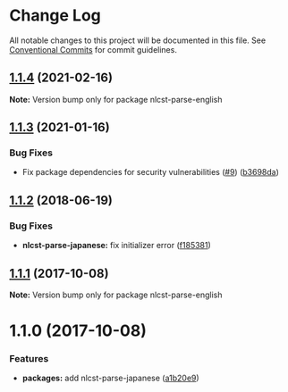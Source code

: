 # Change Log

All notable changes to this project will be documented in this file.
See [Conventional Commits](https://conventionalcommits.org) for commit guidelines.

## [1.1.4](https://github.com/azu/nlp-pattern-match/compare/nlcst-parse-english@1.1.3...nlcst-parse-english@1.1.4) (2021-02-16)

**Note:** Version bump only for package nlcst-parse-english





## [1.1.3](https://github.com/azu/nlp-pattern-match/compare/nlcst-parse-english@1.1.2...nlcst-parse-english@1.1.3) (2021-01-16)


### Bug Fixes

* Fix package dependencies for security vulnerabilities ([#9](https://github.com/azu/nlp-pattern-match/issues/9)) ([b3698da](https://github.com/azu/nlp-pattern-match/commit/b3698da8b74fdf49fac5a645e209d6a0bfcf54d9))





<a name="1.1.2"></a>
## [1.1.2](https://github.com/azu/nlp-pattern-match/compare/nlcst-parse-english@1.1.1...nlcst-parse-english@1.1.2) (2018-06-19)


### Bug Fixes

* **nlcst-parse-japanese:** fix initializer error ([f185381](https://github.com/azu/nlp-pattern-match/commit/f185381))




<a name="1.1.1"></a>
## [1.1.1](https://github.com/azu/nlp-pattern-match/compare/nlcst-parse-english@1.1.0...nlcst-parse-english@1.1.1) (2017-10-08)




**Note:** Version bump only for package nlcst-parse-english

<a name="1.1.0"></a>
# 1.1.0 (2017-10-08)


### Features

* **packages:** add nlcst-parse-japanese ([a1b20e9](https://github.com/azu/nlp-pattern-match/commit/a1b20e9))
